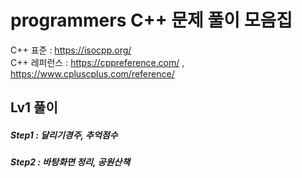 # programmers C++ 문제 풀이 모음집
C++ 표준 : https://isocpp.org/ 
 <br/>
C++ 레퍼런스 : https://cppreference.com/     ,     https://www.cpluscplus.com/reference/

## Lv1 풀이  <br/>
##### Step1 : 달리기경주, 추억점수 <br/>
##### Step2 : 바탕화면 정리, 공원산책




